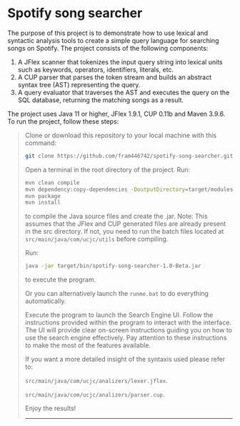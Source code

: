 # Spotify song searcher

The purpose of this project is to demonstrate how to use lexical and syntactic analysis tools to create a simple query language for searching songs on Spotify. The project consists of the following components:

1. A JFlex scanner that tokenizes the input query string into lexical units such as keywords, operators, identifiers, literals, etc.
2. A CUP parser that parses the token stream and builds an abstract syntax tree (AST) representing the query.
3. A query evaluator that traverses the AST and executes the query on the SQL database, returning the matching songs as a result.

The project uses Java 11 or higher, JFlex 1.9.1, CUP 0.11b and Maven 3.9.6. To run the project, follow these steps:

> Clone or download this repository to your local machine with this command: 
>
> ```bash
> git clone https://github.com/fram446742/spotify-song-searcher.git
> ```
> Open a terminal in the root directory of the project.
> Run:
>
> ```bash
> mvn clean compile
> mvn dependency:copy-dependencies -DoutputDirectory=target/modules
> mvn package
> mvn install
> ```
> to compile the Java source files and create the .jar. Note: This assumes that the JFlex and CUP generated files are already present in the src directory. If not, you need to run the batch files located at `src/main/java/com/ucjc/utils` before compiling.
>
> Run:
>
> ```bash
> java -jar target/bin/spotify-song-searcher-1.0-Beta.jar
> ```
> to execute the program.
>
> Or you can alternatively launch the `runme.bat` to do everything automatically.
>
> Execute the program to launch the Search Engine UI. Follow the instructions provided within the program to interact with the interface. The UI will provide clear on-screen instructions guiding you on how to use the search engine effectively. Pay attention to these instructions to make the most of the features available.
>
> If you want a more detailed insight of the syntaxis used please refer to:
>
> `src/main/java/com/ucjc/analizers/lexer.jflex`.
>
> `src/main/java/com/ucjc/analizers/parser.cup`.
>
> Enjoy the results!
>
> ---
